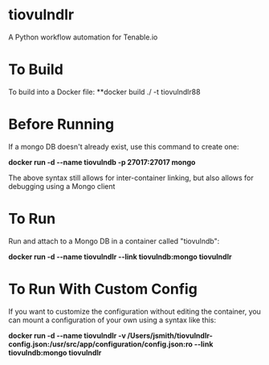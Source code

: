 # tiovulndlr
A Python workflow automation for Tenable.io


# To Build
To build into a Docker file: **docker build ./ -t tiovulndlr88

# Before Running

If a mongo DB doesn't already exist, use this command to create one: 

**docker run -d --name tiovulndb -p 27017:27017 mongo**

The above syntax still allows for inter-container linking, but also allows for debugging using a Mongo client



# To Run


Run and attach to a Mongo DB in a container called "tiovulndb": 

**docker run -d --name tiovulndlr --link tiovulndb:mongo tiovulndlr**


# To Run With Custom Config

If you want to customize the configuration without editing the container, you can mount a configuration of your own using a syntax like this: 

**docker run -d --name tiovulndlr -v /Users/jsmith/tiovulndlr-config.json:/usr/src/app/configuration/config.json:ro --link tiovulndb:mongo tiovulndlr**
